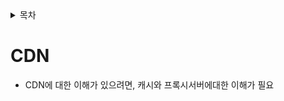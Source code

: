 <details>
  <summary>목차</summary>
  <div markdown="1">

- [CDN](#cdn)
  </div>
</details>

# CDN
- CDN에 대한 이해가 있으려면, 캐시와 프록시서버에대한 이해가 필요